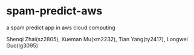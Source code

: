 # spam-predict-aws
a spam predict app in aws cloud computing

Shenqi Zhai(sz2805), Xueman Mu(xm2232), Tian Yang(ty2417), Longwei Guo(lg3095)

